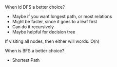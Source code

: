 When id DFS a better choice?

- Maybe if you want longest path, or most relations
- Might be faster, since it goes to a leaf first
- Can do it recursively
- Maybe helpful for decision tree

If visiting all nodes, then either will words. O(n)

When is BFS a better choice?

- Shortest Path
